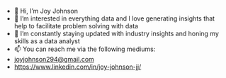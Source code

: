 - 👋 Hi, I’m Joy Johnson
- 👀 I’m interested in everything data and I love generating insights that help to facilitate problem solving with data
- 🌱 I’m constantly staying updated with industry insights and honing my skills as a data analyst
- 📫 You can reach me via the following mediums:
-  joyjohnson294@gmail.com
-  https://www.linkedin.com/in/joy-johnson-jj/

<!---
johyexson/johyexson is a ✨ special ✨ repository because its `README.md` (this file) appears on your GitHub profile.
You can click the Preview link to take a look at your changes.
--->
